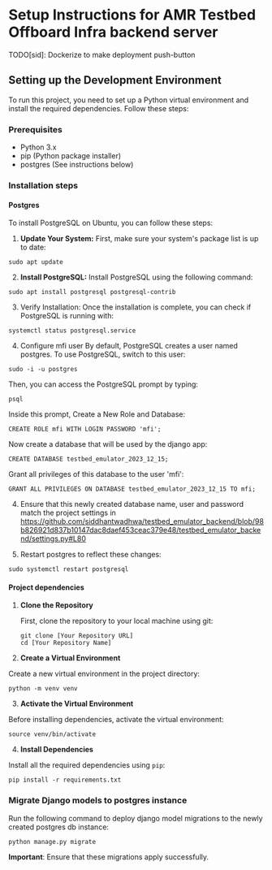 # Setup Instructions for AMR Testbed Offboard Infra backend server

TODO[sid]: Dockerize to make deployment push-button

## Setting up the Development Environment

To run this project, you need to set up a Python virtual environment and install the required dependencies. Follow these steps:

### Prerequisites

- Python 3.x
- pip (Python package installer)
- postgres (See instructions below)

### Installation steps

#### Postgres

To install PostgreSQL on Ubuntu, you can follow these steps:

1. **Update Your System:**
  First, make sure your system's package list is up to date:
  ```
  sudo apt update
  ```
2. **Install PostgreSQL:**
  Install PostgreSQL using the following command:
  ```
  sudo apt install postgresql postgresql-contrib
  ```
3. Verify Installation:
  Once the installation is complete, you can check if PostgreSQL is running with:
  ```
  systemctl status postgresql.service
  ```
4. Configure mfi user
  By default, PostgreSQL creates a user named postgres. To use PostgreSQL, switch to this user:
  ```
  sudo -i -u postgres
  ```
  Then, you can access the PostgreSQL prompt by typing:
  ```
  psql
  ```
  Inside this prompt, Create a New Role and Database:
  ```
  CREATE ROLE mfi WITH LOGIN PASSWORD 'mfi';
  ```
  Now create a database that will be used by the django app:
  ```
  CREATE DATABASE testbed_emulator_2023_12_15;
  ```
  Grant all privileges of this database to the user 'mfi':
  ```
  GRANT ALL PRIVILEGES ON DATABASE testbed_emulator_2023_12_15 TO mfi;
  ```
4. Ensure that this newly created database name, user and password match the project settings in https://github.com/siddhantwadhwa/testbed_emulator_backend/blob/98b826921d837b10147dac8daef453ceac379e48/testbed_emulator_backend/settings.py#L80
  
5. Restart postgres to reflect these changes:
  ```
  sudo systemctl restart postgresql
  ```


#### Project dependencies

1. **Clone the Repository**

   First, clone the repository to your local machine using git:

   ```
   git clone [Your Repository URL]
   cd [Your Repository Name]
   ```

2. **Create a Virtual Environment**

  Create a new virtual environment in the project directory:

  ```
  python -m venv venv
  ```

3. **Activate the Virtual Environment**

  Before installing dependencies, activate the virtual environment:

  ```
  source venv/bin/activate
  ```

4. **Install Dependencies**

  Install all the required dependencies using `pip`:
  ```
  pip install -r requirements.txt
  ```

### Migrate Django models to postgres instance

Run the following command to deploy django model migrations to the newly created postgres db instance:
```
python manage.py migrate
```
**Important**: Ensure that these migrations apply successfully.

